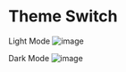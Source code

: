 # Theme Switch

Light Mode
![image](https://github.com/PranshuRaj1/themeSwitcher/assets/139574633/01c6be5b-dc8d-4157-a80e-99864d7dbca9)

Dark Mode
![image](https://github.com/PranshuRaj1/themeSwitcher/assets/139574633/0cdb2511-cc51-495a-9c23-979c2374f346)

